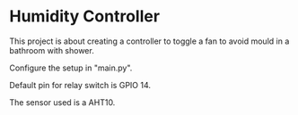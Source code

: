 # Humidity Controller

This project is about creating a controller to toggle a fan to avoid mould in a bathroom with shower.

Configure the setup in "main.py".

Default pin for relay switch is GPIO 14.

The sensor used is a AHT10.
